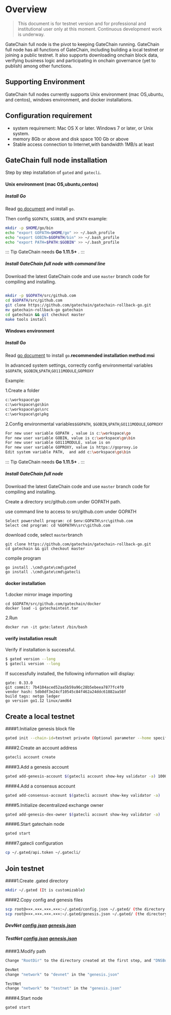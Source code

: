 # Overview

>This document is for testnet version and for professional and institutional user only at this moment.  Continuous development work is underway.

GateChain full node is the pivot to keeping GateChain running. GateChain full node has all functions of GateChain, including building a local testnet or joining  a public testnet. It also supports downloading onchain block data, verifying business logic and participating in onchain governance (yet to publish) among other functions.

## Supporting Environment
GateChain full nodes currently supports Unix environment (mac OS,ubuntu, and centos), windows environment, and docker installations.

## Configuration requirement
- system requirement:  Mac OS X or later. Windows 7 or later, or Unix system.
- memory 8Gb or above and disk space  100 Gb or above
- Stable access connection to Internet,with bandwidth 1MB/s  at least

## GateChain full node installation

Step by step installation of `gated` and `gatecli`.

#### Unix environment (mac OS,ubuntu,centos)
##### Install Go

Read [go document](https://golang.org/doc/install) and install `go`.

Then config `$GOPATH`, `$GOBIN`, and `$PATH` 
example:

```bash
mkdir -p $HOME/go/bin
echo "export GOPATH=$HOME/go" >> ~/.bash_profile
echo "export GOBIN=$GOPATH/bin" >> ~/.bash_profile
echo "export PATH=$PATH:$GOBIN" >> ~/.bash_profile
```

::: Tip
GateChain needs **Go 1.11.5+** .
:::

##### Install GateChain full node with command line

Download the latest GateChain code and use `master` branch code for compiling and installing.

```bash

mkdir -p $GOPATH/src/github.com
cd $GOPATH/src/github.com
git clone https://github.com/gatechain/gatechain-rollback-go.git
mv gatechain-rollback-go gatechain
cd gatechain && git checkout master
make tools install
```

#### Windows environment
##### Install Go

Read [go document](https://golang.org/doc/install) to install `go`.**recommended installation method:msi**

In advanced system settings, correctly config  environmental variables `$GOPATH`, `$GOBIN`,`$PATH`,`GO111MODULE`,`GOPROXY `

Example:

1.Create a folder

```bash
c:\workspace\go
c:\workspace\go\bin
c:\workspace\go\src
c:\workspace\go\pkg
```
2.Config environmental variables`$GOPATH`, `$GOBIN`,`$PATH`,`GO111MODULE`,`GOPROXY `

```bash
For new user variable GOPATH , value is c:\workspace\go
For new user variable GOBIN, value is c:\workspace\go\bin
For new user variable GO111MODULE, value is on
For new user variable GOPROXY, value is https://goproxy.io
Edit system variable PATH,  and add c:\workspace\go\bin
```

::: Tip
GateChain needs **Go 1.11.5+** .
:::

##### Install GateChain full node

Download the latest GateChain code and use `master` branch code for compiling and installing.

Create a directory src/github.com under GOPATH path.

use command line to access to src/github.com  under GOPATH

```
Select powershell program: cd $env:GOPATH\src\github.com
Select cmd program: cd %GOPATH%\src\github.com
```
download code, select `master`branch

```
git clone https://github.com/gatechain/gatechain-rollback-go.git
cd gatechain && git checkout master
```
compile program

```
go install .\cmd\gate\cmd\gated
go install .\cmd\gate\cmd\gatecli
```

#### docker installation

1.docker mirror image importing

```
cd $GOPATH/src/github.com/gatechain/docker
docker load -i gatechaintest.tar
```
2.Run

```
docker run -it gate:latest /bin/bash
```

#### verify installation result
Verify if installation is successful.

```bash
$ gated version --long
$ gatecli version --long

```
If successfully installed, the following information will display:

```
gate: 0.33.0
git commit: 7b4104aced52aa5b59a96c28b5ebeea7877fc4f0
vendor hash: 5db0df3e24cf10545c84f462a24ddc61882aa58f
build tags: netgo ledger
go version go1.12 linux/amd64
```


## Create a local testnet

####1.Initialize genesis block file
```bash
gated init --chain-id=testnet private (Optional parameter --home specify store directory)
```

####2.Create an account address 

```bash
gatecli account create
```

####3.Add a genesis account

```bash
gated add-genesis-account $(gatecli account show-key validator -a) 1000000000000000000000000000NANOGC
```

####4.Add a consensus account

```bash
gated add-consensus-account $(gatecli account show-key validator -a)
```

####5.Initialize  decentralized exchange owner

```bash
gated add-genesis-dex-owner $(gatecli account show-key validator -a)
```

####6.Start gatechain node

```bash
gated start
```

####7.gatecli configuration

```bash
cp ~/.gated/api.token ~/.gatecli/
```

## Join testnet

####1.Create .gated directory

```bash
mkdir ~/.gated (It is customizable)
```

####2.Copy config and genesis files

```bash
scp root@×××.×××.×××.×××:~/.gated/config.json ~/.gated/ (the directory created at the first step)
scp root@×××.×××.×××.×××:~/.gated/genesis.json ~/.gated/ (the directory created at the first step)
```
##### DevNet <a href="/devnet/config.json" target="_blank">config.json</a>  <a href="/devnet/genesis.json" target="_blank">genesis.json</a>

##### TestNet <a href="/testnet/config.json" target="_blank">config.json</a>  <a href="/testnet/genesis.json" target="_blank">genesis.json</a>

####3.Modify path

```bash
Change "RootDir" to the directory created at the first step, and "DNSBootstrapID" to "<network>.gatenode.cc" in the "config.json"

DevNet
change "network" to "devnet" in the "genesis.json"

TestNet
change "network" to "testnet" in the "genesis.json"
```

####4.Start node

```bash
gated start
```

